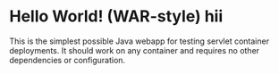 Hello World! (WAR-style)
hii
===============

This is the simplest possible Java webapp for testing servlet container deployments.  It should work on any container and requires no other dependencies or configuration.

